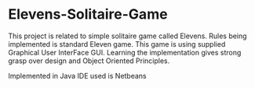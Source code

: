 # Elevens-Solitaire-Game

This project is related to simple solitaire game called Elevens. Rules being implemented is standard Eleven game.
This game is using supplied Graphical User InterFace GUI. Learning the implementation gives strong grasp over design and Object Oriented Principles.

Implemented in Java
IDE used is Netbeans
